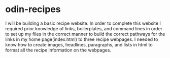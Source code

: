 # odin-recipes
I will be building a basic recipe website.
In order to complete this website I required prior knowledge of links, boilerplates, and command lines in order to set up my files in the correct manner to build the correct pathways for the links in my home page(index.html) to three recipe webpages.
I needed to know how to create images, headlines, paragraphs, and lists in html to format all the recipe information on the webpages.  
